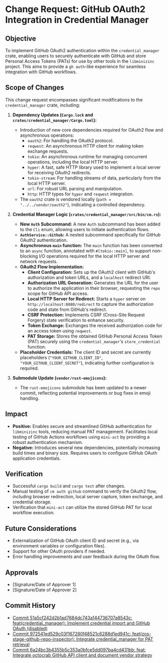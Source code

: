 # Change Request: GitHub OAuth2 Integration in Credential Manager

## Objective

To implement GitHub OAuth2 authentication within the `credential_manager` crate, enabling users to securely authenticate with GitHub and store Personal Access Tokens (PATs) for use by other tools in the `libminizinc` project. This aims to provide a `gh auth`-like experience for seamless integration with GitHub workflows.

## Scope of Changes

This change request encompasses significant modifications to the `credential_manager` crate, including:

1.  **Dependency Updates (`Cargo.lock` and `crates/credential_manager/Cargo.toml`):**
    *   Introduction of new core dependencies required for OAuth2 flow and asynchronous operations:
        *   `oauth2`: For handling the OAuth2 protocol.
        *   `reqwest`: An asynchronous HTTP client for making token exchange requests.
        *   `tokio`: An asynchronous runtime for managing concurrent operations, including the local HTTP server.
        *   `hyper`: A fast, safe HTTP library used to implement a local server for receiving OAuth2 redirects.
        *   `tokio-stream`: For handling streams of data, particularly from the local HTTP server.
        *   `url`: For robust URL parsing and manipulation.
        *   `http`: HTTP types for `hyper` and `reqwest` integration.
    *   The `oauth2` crate is vendored locally (`path = "../../vendor/oauth2"`), indicating a controlled dependency.

2.  **Credential Manager Logic (`crates/credential_manager/src/bin/cm.rs`):**
    *   **New `Auth` Subcommand:** A new `Auth` subcommand has been added to the `Cli` enum, allowing users to initiate authentication flows.
    *   **`AuthService::Github`:** A nested subcommand specifically for GitHub OAuth2 authentication.
    *   **Asynchronous `main` function:** The `main` function has been converted to an `async` function, annotated with `#[tokio::main]`, to support non-blocking I/O operations required for the local HTTP server and network requests.
    *   **OAuth2 Flow Implementation:**
        *   **Client Configuration:** Sets up the OAuth2 client with GitHub's authorization and token URLs, and a `localhost` redirect URI.
        *   **Authorization URL Generation:** Generates the URL for the user to authorize the application in their browser, requesting the `repo` scope for GitHub API access.
        *   **Local HTTP Server for Redirect:** Starts a `hyper` server on `http://localhost:8080/redirect` to capture the authorization code and state from GitHub's redirect.
        *   **CSRF Protection:** Implements CSRF (Cross-Site Request Forgery) state verification to enhance security.
        *   **Token Exchange:** Exchanges the received authorization code for an access token using `reqwest`.
        *   **PAT Storage:** Stores the obtained GitHub Personal Access Token (PAT) securely using the `credential_manager`'s `store_credential` function.
    *   **Placeholder Credentials:** The client ID and secret are currently placeholders (`"YOUR_GITHUB_CLIENT_ID"`, `"YOUR_GITHUB_CLIENT_SECRET"`), indicating further configuration is required.

3.  **Submodule Update (`vendor/rust-emojicons`):**
    *   The `rust-emojicons` submodule has been updated to a newer commit, reflecting potential improvements or bug fixes in emoji handling.

## Impact

*   **Positive:** Enables secure and streamlined GitHub authentication for `libminizinc` tools, reducing manual PAT management. Facilitates local testing of GitHub Actions workflows using `mini-act` by providing a robust authentication mechanism.
*   **Negative:** Introduces several new dependencies, potentially increasing build times and binary size. Requires users to configure GitHub OAuth application credentials.

## Verification

*   Successful `cargo build` and `cargo test` after changes.
*   Manual testing of `cm auth github` command to verify the OAuth2 flow, including browser redirection, local server capture, token exchange, and credential storage.
*   Verification that `mini-act` can utilize the stored GitHub PAT for local workflow execution.

## Future Considerations

*   Externalization of GitHub OAuth client ID and secret (e.g., via environment variables or configuration files).
*   Support for other OAuth providers if needed.
*   Error handling improvements and user feedback during the OAuth flow.

## Approvals

*   [Signature/Date of Approver 1]
*   [Signature/Date of Approver 2]

## Commit History

- [Commit 51a5cf242d2b1ad7684dc743a144736707a8543c: feat(credential_manager): Implement credential import and GitHub OAuth (disabled)](docs/commits/51a5cf242d2b1ad7684dc743a144736707a8543c_feat_credential_manager_Implement_credential_import_and_GitHub_OAuth_disabled.md)
- [Commit 972541ed529c03f167280f48521c6288d1ed941c: feat(zos-stage-github-repo-inspector): Integrate credential_manager for PAT retrieval](docs/commits/972541ed529c03f167280f48521c6288d1ed941c_feat_zos-stage-github-repo-inspector_Integrate_credential_manager_for_PAT_retrieval.md)
- [Commit 6a24bc3b4355b5c353a0bfce5dd097ba4cd431bb: feat: Integrate octocrab GitHub API client and document vendor strategy](docs/commits/6a24bc3b4355b5c353a0bfce5dd097ba4cd431bb_feat_Integrate_octocrab_GitHub_API_client_and_document_vendor_strategy.md)